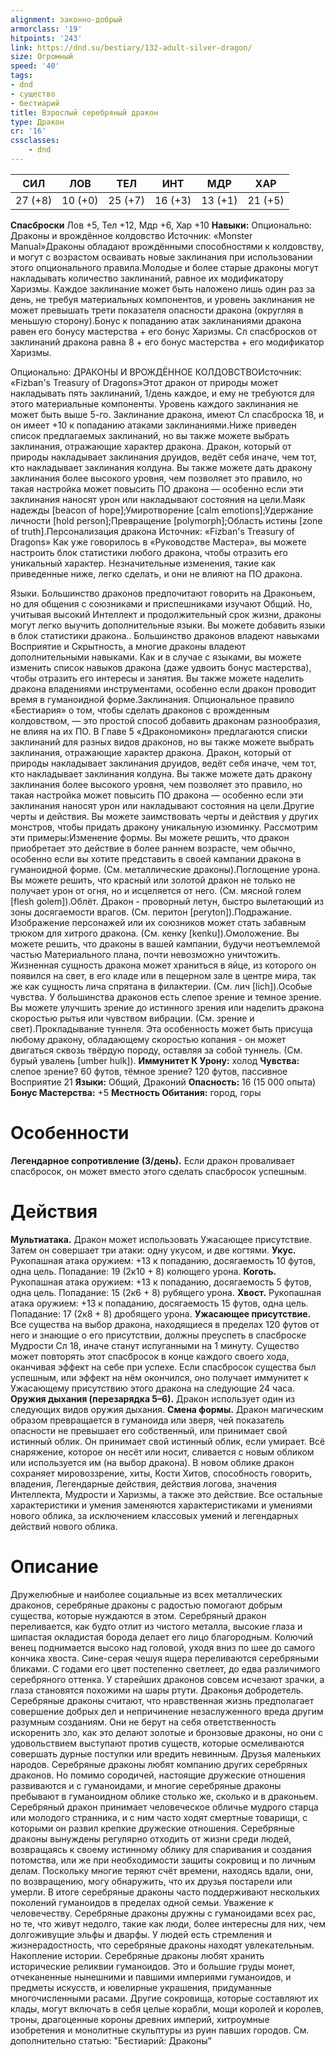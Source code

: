 ```yaml
---
alignment: законно-добрый
armorclass: '19'
hitpoints: '243'
link: https://dnd.su/bestiary/132-adult-silver-dragon/
size: Огромный
speed: '40'
tags:
- dnd
- существо
- бестиарий
title: Взрослый серебряный дракон
type: Дракон
cr: '16'
cssclasses:
    - dnd
---
```



| СИЛ | ЛОВ | ТЕЛ | ИНТ | МДР | ХАР |
|---|---|---|---|---|---|
| 27 (+8) | 10 (+0) | 25 (+7) | 16 (+3) | 13 (+1) | 21 (+5) |
**Спасброски** Лов +5, Тел +12, Мдр +6, Хар +10
**Навыки:** Опционально: Драконы и врождённое колдовство
Источник: «Monster Manual»Драконы обладают врождёнными способностями к колдовству, и могут с возрастом осваивать новые заклинания при использовании этого опционального правила.Молодые и более старые драконы могут накладывать количество заклинаний, равное их модификатору Харизмы. Каждое заклинание может быть наложено лишь один раз за день, не требуя материальных компонентов, и уровень заклинания не может превышать трети показателя опасности дракона (округляя в меньшую сторону).Бонус к попаданию атак заклинаниями дракона равен его бонусу мастерства + его бонус Харизмы. Сл спасбросков от заклинаний дракона равна 8 + его бонус мастерства + его модификатор Харизмы.

Опционально: ДРАКОНЫ И ВРОЖДЁННОЕ КОЛДОВСТВОИсточник: «Fizban's Treasury of Dragons»Этот дракон от природы может накладывать пять заклинаний, 1/день каждое, и ему не требуются для этого материальные компоненты. Уровень каждого заклинания не может быть выше 5-го. Заклинание дракона, имеют Сл спасброска 18, и он имеет +10 к попаданию атаками заклинаниями.Ниже приведен список предлагаемых заклинаний, но вы также можете выбрать заклинания, отражающие характер дракона. Дракон, который от природы накладывает заклинания друидов, ведёт себя иначе, чем тот, кто накладывает заклинания колдуна. Вы также можете дать дракону заклинания более высокого уровня, чем позволяет это правило, но такая настройка может повысить ПО дракона — особенно если эти заклинания наносят урон или накладывают состояния на цели.Маяк надежды [beacon of hope];Умиротворение [calm emotions];Удержание личности [hold person];Превращение [polymorph];Область истины [zone of truth].Персонализация дракона
Источник: «Fizban's Treasury of Dragons»
Как уже говорилось в «Руководстве Мастера», вы можете настроить блок статистики любого дракона, чтобы отразить его уникальный характер. Незначительные изменения, такие как приведенные ниже, легко сделать, и они не влияют на ПО дракона.

Языки. Большинство драконов предпочитают говорить на Драконьем, но для общения с союзниками и приспешниками изучают Общий. Но, учитывая высокий Интеллект и продолжительный срок жизни, драконы могут легко выучить дополнительные языки. Вы можете добавить языки в блок статистики дракона.. Большинство драконов владеют навыками Восприятие и Скрытность, а многие драконы владеют дополнительными навыками. Как и в случае с языками, вы можете изменить список навыков дракона (даже удвоить бонус мастерства), чтобы отразить его интересы и занятия. Вы также можете наделить дракона владениями инструментами, особенно если дракон проводит время в гуманоидной форме.Заклинания. Опциональное правило «Бестиария» о том, чтобы сделать драконов с врожденным колдовством, — это простой способ добавить драконам разнообразия, не влияя на их ПО. В Главе 5 «Дракономикон» предлагаются списки заклинаний для разных видов драконов, но вы также можете выбрать заклинания, отражающие характер дракона. Дракон, который от природы накладывает заклинания друидов, ведёт себя иначе, чем тот, кто накладывает заклинания колдуна. Вы также можете дать дракону заклинания более высокого уровня, чем позволяет это правило, но такая настройка может повысить ПО дракона — особенно если эти заклинания наносят урон или накладывают состояния на цели.Другие черты и действия. Вы можете заимствовать черты и действия у других монстров, чтобы придать дракону уникальную изюминку. Рассмотрим эти примеры:Изменение формы. Вы можете решить, что дракон приобретает это действие в более раннем возрасте, чем обычно, особенно если вы хотите представить в своей кампании дракона в гуманоидной форме. (См. металлические драконы).Поглощение урона. Вы можете решить, что красный или золотой дракон не только не получает урон от огня, но и исцеляется от него. (См. мясной голем [flesh golem]).Облёт. Дракон - проворный летун, быстро вылетающий из зоны досягаемости врагов. (См. перитон [peryton]).Подражание. Изображение персонажей или их союзников может стать забавным трюком для хитрого дракона. (См. кенку [kenku]).Омоложение. Вы можете решить, что драконы в вашей кампании, будучи неотъемлемой частью Материального плана, почти невозможно уничтожить. Жизненная сущность дракона может храниться в яйце, из которого он появился на свет, в его кладе или в пещерном зале в центре мира, так же как сущность лича спрятана в филактерии. (См. лич [lich]).Особые чувства. У большинства драконов есть слепое зрение и темное зрение. Вы можете улучшить зрение до истинного зрения или наделить дракона скоростью рытья или чувством вибрации. (См. зрение и свет).Прокладывание туннеля.  Эта особенность может быть присуща любому дракону, обладающему скоростью копания - он может двигаться сквозь твёрдую породу, оставляя за собой туннель. (См. бурый увалень [umber hulk]).
**Иммунитет К Урону:** холод
**Чувства:** слепое зрение? 60 футов, тёмное зрение? 120 футов, пассивное Восприятие 21
**Языки:** Общий, Драконий
**Опасность:** 16 (15 000 опыта)
**Бонус Мастерства:** +5
**Местность Обитания:** город, горы


# Особенности
**Легендарное сопротивление (3/день).** Если дракон проваливает спасбросок, он может вместо этого сделать спасбросок успешным.


# Действия
**Мультиатака.** Дракон может использовать Ужасающее присутствие. Затем он совершает три атаки: одну укусом, и две когтями.
**Укус.** Рукопашная атака оружием: +13 к попаданию, досягаемость 10 футов, одна цель. Попадание: 19 (2к10 + 8) колющего урона.
**Коготь.** Рукопашная атака оружием: +13 к попаданию, досягаемость 5 футов, одна цель. Попадание: 15 (2к6 + 8) рубящего урона.
**Хвост.** Рукопашная атака оружием: +13 к попаданию, досягаемость 15 футов, одна цель. Попадание: 17 (2к8 + 8) дробящего урона.
**Ужасающее присутствие.** Все существа на выбор дракона, находящиеся в пределах 120 футов от него и знающие о его присутствии, должны преуспеть в спасброске Мудрости Сл 18, иначе станут испуганными на 1 минуту. Существо может повторять этот спасбросок в конце каждого своего хода, оканчивая эффект на себе при успехе. Если спасбросок существа был успешным, или эффект на нём окончился, оно получает иммунитет к Ужасающему присутствию этого дракона на следующие 24 часа.
**Оружия дыхания (перезарядка 5–6).** Дракон использует один из следующих видов оружия дыхания.
**Смена формы.** Дракон магическим образом превращается в гуманоида или зверя, чей показатель опасности не превышает его собственный, или принимает свой истинный облик. Он принимает свой истинный облик, если умирает. Всё снаряжение, которое он несёт или носит, сливается с новым обликом или используется им (на выбор дракона). В новом облике дракон сохраняет мировоззрение, хиты, Кости Хитов, способность говорить, владения, Легендарные действия, действия логова, значения Интеллекта, Мудрости и Харизмы, а также это действие. Все остальные характеристики и умения заменяются характеристиками и умениями нового облика, за исключением классовых умений и легендарных действий нового облика.


# Описание
Дружелюбные и наиболее социальные из всех металлических драконов, серебряные драконы с радостью помогают добрым существа, которые нуждаются в этом. Серебряный дракон переливается, как будто отлит из чистого металла, высокие глаза и шипастая окладистая борода делает его лицо благородным. Колючий венец поднимается высоко над головой, уходя вниз по шее до самого кончика хвоста. Сине-серая чешуя ящера переливаются серебряными бликами. С годами его цвет постепенно светлеет, до едва различимого серебряного оттенка. У старейших драконов совсем исчезают зрачки, а глаза становятся похожими на шары ртути. Драконья добродетель. Серебряные драконы считают, что нравственная жизнь предполагает совершение добрых дел и непричинение незаслуженного вреда другим разумным созданиям. Они не берут на себя ответственность искоренить зло, как это делают золотые и бронзовые драконы, но они с удовольствием выступают против существ, которые осмеливаются совершать дурные поступки или вредить невинным. Друзья маленьких народов. Серебряные драконы любят компанию других серебряных драконов. Но помимо сородичей, настоящие дружеские отношения развиваются и с гуманоидами, и многие серебряные драконы пребывают в гуманоидном облике столько же, сколько и в драконьем. Серебряный дракон принимает человеческое обличье мудрого старца или молодого странника, и с ним часто ходят смертные товарищи, с которыми он развил крепкие дружеские отношения. Серебряные драконы вынуждены регулярно отходить от жизни среди людей, возвращаясь к своему истинному облику для спаривания и создания потомства, или же при необходимости защиты сокровищ и по личным делам. Поскольку многие теряют счёт времени, находясь вдали, они, по возвращению, могу обнаружить, что их друзья постарели или умерли. В итоге серебряные драконы часто поддерживают нескольких поколений гуманоидов в пределах одной семьи. Уважение к человечеству. Серебряные драконы дружны с гуманоидами всех рас, но те, что живут недолго, такие как люди, более интересны для них, чем долгоживущие эльфы и дварфы. У людей есть стремления и жизнерадостность, что серебряные драконы находят увлекательным. Накопление истории. Серебряные драконы любят хранить исторические реликвии гуманоидов. Это и большие груды монет, отчеканенные нынешними и павшими империями гуманоидов, и предметы искусств, и ювелирные украшения, придуманные многочисленными расами. Другие сокровища, которые составляют их клады, могут включать в себя целые корабли, мощи королей и королев, троны, драгоценные короны древних империй, хитроумные изобретения и монолитные скульптуры из руин павших городов. См. дополнительно статью: "Бестиарий: Драконы"
